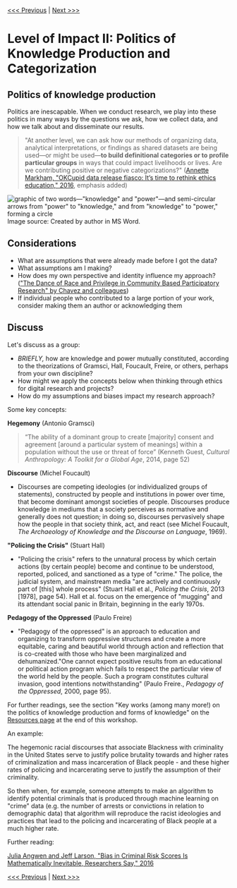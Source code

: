 [<<< Previous](impact1cont.md) | [Next >>>](impact2cont.md)

# Level of Impact II: Politics of Knowledge Production and Categorization  

## Politics of knowledge production
Politics are inescapable. When we conduct research, we play into these politics in many ways by the questions we ask, how we collect data, and how we talk about and disseminate our results. 

> "At another level, we can ask how our methods of organizing data, analytical interpretations, or findings as shared datasets are being used—or might be used—**to build definitional categories or to profile particular groups** in ways that could impact livelihoods or lives. Are we contributing positive or negative categorizations?" ([Annette Markham, "OKCupid data release fiasco: It’s time to rethink ethics education," 2016](http://annettemarkham.com/2016/05/okcupid-data-release-fiasco-its-time-to-rethink-ethics-education/), emphasis added)  

![graphic of two words—"knowledge" and "power"—and semi-circular arrows from "power" to "knowledge," and from "knowledge" to "power," forming a circle](../images/power.png)  
Image source: Created by author in MS Word.  

## Considerations
* What are assumptions that were already made before I got the data? 
* What assumptions am I making? 
* How does my own perspective and identity influence my approach? (["The Dance of Race and Privilege in Community Based Participatory Research" by Chavez and colleagues](https://www.researchgate.net/profile/Bonnie_Duran2/publication/306452465_The_Dance_of_Race_and_Privilege_in_CBPR/links/57be08d408aeda1ec3861020.pdf))
* If individual people who contributed to a large portion of your work, consider making them an author or acknowledging them

## Discuss  

Let's discuss as a group:  

- *BRIEFLY,* how are knowledge and power mutually constituted, according to the theorizations of Gramsci, Hall, Foucault, Freire, or others, perhaps from your own discipline?
- How might we apply the concepts below when thinking through ethics for digital research and projects?  
- How do my assumptions and biases impact my research approach?

Some key concepts:

**Hegemony** (Antonio Gramsci)  
> “The ability of a dominant group to create [majority] consent and agreement [around a particular system of meanings] within a population without the use or threat of force” (Kenneth Guest, *Cultural Anthropology: A Toolkit for a Global Age*, 2014, page 52)

**Discourse** (Michel Foucault)  
* Discourses are competing ideologies (or individualized groups of statements), constructed by people and institutions in power over time, that become dominant amongst societies of people. Discourses produce knowledge in mediums that a society perceives as normative and generally does not question; in doing so, discourses pervasively shape how the people in that society think, act, and react (see Michel Foucault, *The Archaeology of Knowledge and the Discourse on Language*, 1969). 

**"Policing the Crisis"** (Stuart Hall)  
* "Policing the crisis" refers to the unnatural process by which certain actions (by certain people) become and continue to be understood, reported, policed, and sanctioned as a type of "crime." The police, the judicial system, and mainstream media "are actively and continuously part of [this] whole process" (Stuart Hall et al., *Policing the Crisis*, 2013 [1978], page 54). Hall et al. focus on the emergence of "mugging" and its attendant social panic in Britain, beginning in the early 1970s.  

**Pedagogy of the Oppressed** (Paulo Freire)
* "Pedagogy of the oppressed" is an approach to education and organizing to transform oppressive structures and create a more equitable, caring and beautiful world through action and reflection that is co-created with those who have been marginalized and dehumanized."One cannot expect positive results from an educational or political action program which fails to respect the particular view of the world held by the people. Such a program constitutes cultural invasion, good intentions notwithstanding" (Paulo Freire., *Pedagogy of the Oppressed*, 2000, page 95). 

For further readings, see the section "Key works (among many more!) on the politics of knowledge production and forms of knowledge" on the [Resources page](resources.md) at the end of this workshop.

An example:

The hegemonic racial discourses that associate Blackness with criminality in the United States serve to justify police brutality towards and higher rates of criminalization and mass incarceration of Black people - and these higher rates of policing and incarcerating serve to justify the assumption of their criminality.

So then when, for example, someone attempts to make an algorithm to identify potential criminals that is produced through machine learning on "crime" data (e.g. the number of arrests or convictions in relation to demographic data) that algorithm will reproduce the racist ideologies and practices that lead to the policing and incarcerating of Black people at a much higher rate.

Further reading:  

[Julia Angwen and Jeff Larson, "Bias in Criminal Risk Scores Is Mathematically Inevitable, Researchers Say," 2016](https://www.propublica.org/article/bias-in-criminal-risk-scores-is-mathematically-inevitable-researchers-say)

[<<< Previous](impact1cont.md) | [Next >>>](impact2cont.md)
